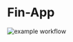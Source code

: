 # Fin-App

![example workflow](https://github.com/danielnottingham/fin-app/actions/workflows/ci.yml/badge.svg)
